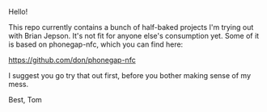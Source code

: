Hello!

This repo currently contains a bunch of half-baked projects I'm trying out with Brian Jepson. It's not fit for anyone else's consumption yet.  Some of it is based on phonegap-nfc, which you can find here:
	
https://github.com/don/phonegap-nfc

I suggest you go try that out first, before you bother making sense of my mess.

Best,
Tom